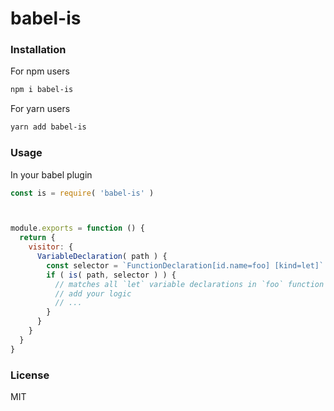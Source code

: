 # babel-is

### Installation

For npm users

```bash
npm i babel-is
```

For yarn users

```bash
yarn add babel-is
```

### Usage

In your babel plugin

```js
const is = require( 'babel-is' )



module.exports = function () {
  return {
    visitor: {
      VariableDeclaration( path ) {
        const selector = `FunctionDeclaration[id.name=foo] [kind=let]`
        if ( is( path, selector ) ) {
          // matches all `let` variable declarations in `foo` function
          // add your logic
          // ...
        }
      }
    }
  }
}
```



### License

MIT
